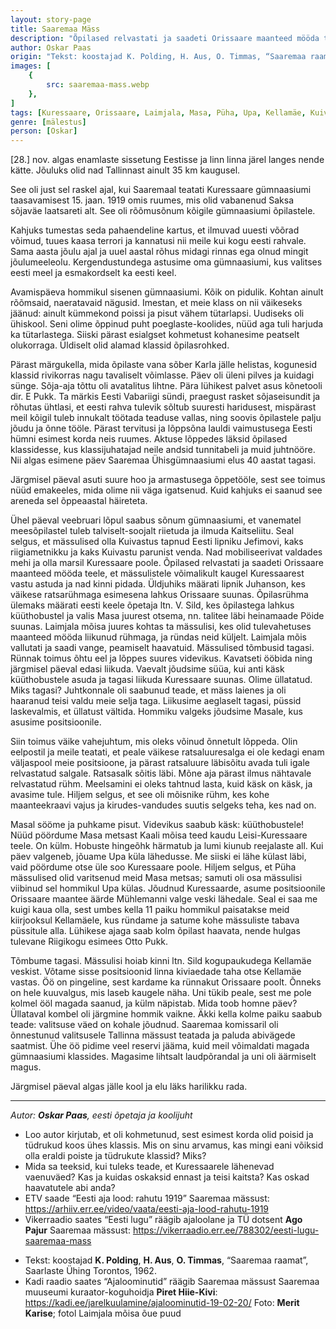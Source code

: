 ```yaml
---
layout: story-page
title: Saaremaa Mäss
description: "Õpilased relvastati ja saadeti Orissaare maanteed mööda teele, et mässulistele võimalikult kaugel Kuressaarest vastu astuda."
author: Oskar Paas
origin: "Tekst: koostajad K. Polding, H. Aus, O. Timmas, “Saaremaa raamat”, Saarlaste Ühing Torontos, 1962."
images: [
    {
        src: saaremaa-mass.webp
    },
]
tags: [Kuressaare, Orissaare, Laimjala, Masa, Püha, Upa, Kellamäe, Kuivastu]
genre: [mälestus]
person: [Oskar]
---
```


<!-- # {{$doc.title}} -->

[28.] nov. algas enamlaste sissetung Eestisse ja linn linna järel langes nende kätte. Jõuluks olid nad Tallinnast ainult 35 km kaugusel.

See oli just sel raskel ajal, kui Saaremaal teatati Kuressaare gümnaasiumi taasavamisest 15. jaan. 1919 omis ruumes, mis olid vabanenud Saksa sõjaväe laatsareti alt. See oli rõõmusõnum kõigile gümnaasiumi õpilastele. 

Kahjuks tumestas seda pahaendeline kartus, et ilmuvad uuesti võõrad võimud, tuues kaasa terrori ja kannatusi nii meile kui kogu eesti rahvale. Sama aasta jõulu ajal ja uuel aastal rõhus midagi rinnas ega olnud mingit jõulumeeleolu. Kergendustundega astusime oma gümnaasiumi, kus valitses eesti meel ja esmakordselt ka eesti keel.

Avamispäeva hommikul sisenen gümnaasiumi. Kõik on pidulik. Kohtan ainult rõõmsaid, naeratavaid nägusid. Imestan, et meie klass on nii väikeseks jäänud: ainult kümmekond poissi ja pisut vähem tütarlapsi. Uudiseks oli ühiskool. Seni olime õppinud puht poeglaste-koolides, nüüd aga tuli harjuda ka tütarlastega. Siiski pärast esialgset kohmetust kohanesime peatselt olukorraga. Üldiselt olid alamad klassid õpilasrohked.

Pärast märgukella, mida õpilaste vana sõber Karla jälle helistas, kogunesid klassid rivikorras nagu tavaliselt võimlasse. Päev oli üleni pilves ja kuidagi sünge. Sõja-aja tõttu oli avatalitus lihtne. Pära lühikest palvet asus kõnetooli dir. E Pukk. Ta märkis Eesti Vabariigi sündi, praegust rasket sõjaseisundit ja rõhutas ühtlasi, et eesti rahva tulevik sõltub suuresti haridusest, mispärast meil kõigil tuleb innukalt töötada teaduse vallas, ning soovis õpilastele palju jõudu ja õnne tööle. Pärast tervitusi ja lõppsõna lauldi vaimustusega Eesti hümni esimest korda neis ruumes. Aktuse lõppedes läksid õpilased klassidesse, kus klassijuhatajad neile andsid tunnitabeli ja muid juhtnööre. Nii algas esimene päev Saaremaa Ühisgümnaasiumi elus 40 aastat tagasi.

Järgmisel päeval asuti suure hoo ja armastusega õppetööle, sest see toimus nüüd emakeeles, mida olime nii väga igatsenud. Kuid kahjuks ei saanud see areneda sel õppeaastal häireteta.

Ühel päeval veebruari lõpul saabus sõnum gümnaasiumi, et vanematel meesõpilastel tuleb talviselt-soojalt riietuda ja ilmuda Kaitseliitu. Seal selgus, et mässulised olla Kuivastus tapnud Eesti lipniku Jefimovi, kaks riigiametnikku ja kaks Kuivastu parunist venda. Nad mobiliseerivat valdades mehi ja olla marsil Kuressaare poole. Õpilased relvastati ja saadeti Orissaare maanteed mööda teele, et mässulistele võimalikult kaugel Kuressaarest vastu astuda ja nad kinni pidada. Üldjuhiks määrati lipnik Juhanson, kes väikese ratsarühmaga esimesena lahkus Orissaare suunas. Õpilasrühma ülemaks määrati eesti keele õpetaja ltn. V. Sild, kes õpilastega lahkus küüthobustel ja valis Masa juurest otsema, nn. talitee läbi heinamaade Pöide suunas. Laimjala mõisa juures kohtas ta mässulisi, kes olid tulevahetuses maanteed mööda liikunud rühmaga, ja ründas neid küljelt. Laimjala mõis vallutati ja saadi vange, peamiselt haavatuid. Mässulised tõmbusid tagasi. Rünnak toimus õhtu eel ja lõppes suures videvikus. Kavatseti ööbida ning järgmisel päeval edasi liikuda. Vaevalt jõudsime süüa, kui anti käsk küüthobustele asuda ja tagasi liikuda Kuressaare suunas. Olime üllatatud. Miks tagasi? Juhtkonnale oli saabunud teade, et mäss laienes ja oli haaranud teisi valdu meie selja taga. Liikusime aeglaselt tagasi, püssid laskevalmis, et üllatust vältida. Hommiku valgeks jõudsime Masale, kus asusime positsioonile.

Siin toimus väike vahejuhtum, mis oleks võinud õnnetult lõppeda. Olin eelpostil ja meile teatati, et peale väikese ratsaluuresalga ei ole kedagi enam väljaspool meie positsioone, ja pärast ratsaluure läbisõitu avada tuli igale relvastatud salgale. Ratsasalk sõitis läbi. Mõne aja pärast ilmus nähtavale relvastatud rühm. Meelsamini ei oleks tahtnud lasta, kuid käsk on käsk, ja avasime tule. Hiljem selgus, et see oli mõisnike rühm, kes kohe maanteekraavi vajus ja kirudes-vandudes suutis selgeks teha, kes nad on.

Masal sööme ja puhkame pisut. Videvikus saabub käsk: küüthobustele! Nüüd pöördume Masa metsast Kaali mõisa teed kaudu Leisi-Kuressaare teele. On külm. Hobuste hingeõhk härmatub ja lumi kiunub reejalaste all. Kui päev valgeneb, jõuame Upa küla lähedusse. Me siiski ei lähe külast läbi, vaid pöördume otse üle soo Kuressaare poole. Hiljem selgus, et Püha mässulised olid varitsenud meid Masa metsas; samuti oli osa mässulisi viibinud sel hommikul Upa külas. Jõudnud Kuressaarde, asume positsioonile Orissaare maantee äärde Mühlemanni valge veski lähedale. Seal ei saa me kuigi kaua olla, sest umbes kella 11 paiku hommikul paisatakse meid kiirjooksul Kellamäele, kus ründame ja satume kohe mässuliste tabava püssitule alla. Lühikese ajaga saab kolm õpilast haavata, nende hulgas tulevane Riigikogu esimees Otto Pukk. 

Tõmbume tagasi. Mässulisi hoiab kinni ltn. Sild kogupaukudega Kellamäe veskist. Võtame sisse positsioonid linna kiviaedade taha otse Kellamäe vastas. Öö on pingeline, sest kardame ka rünnakut Orissaare poolt. Õnneks on hele kuuvalgus, mis laseb kaugele näha. Uni tükib peale, sest me pole kolmel ööl magada saanud, ja külm näpistab. Mida toob homne päev? Üllataval kombel oli järgmine hommik vaikne. Äkki kella kolme paiku saabub teade: valitsuse väed on kohale jõudnud. Saaremaa komissaril oli õnnestunud valitsusele Tallinna mässust teatada ja paluda abivägede saatmist. Ühe öö pidime veel reservi jääma, kuid meil võimaldati magada gümnaasiumi klassides. Magasime lihtsalt laudpõrandal ja uni oli äärmiselt magus.

Järgmisel päeval algas jälle kool ja elu läks harilikku rada.

<hr />

*Autor: **Oskar Paas**, eesti õpetaja ja koolijuht*


<!-- Täägid langema rõhuma kohtama marssima lahkuma varitsema ründama -->



<story-author :author="author" :origin="origin"></story-author>

<details-wrapper summary="Mis mõtted tekkisid?">

- Loo autor kirjutab, et oli kohmetunud, sest esimest korda olid poisid ja tüdrukud koos ühes klassis. Mis on sinu arvamus, kas mingi eani võiksid olla eraldi poiste ja tüdrukute klassid? Miks? 
- Mida sa teeksid, kui tuleks teade, et Kuressaarele lähenevad vaenuväed? Kas ja kuidas oskaksid ennast ja teisi kaitsta? Kas oskad haavatutele abi anda?
- ETV saade “Eesti aja lood: rahutu 1919” Saaremaa mässust: https://arhiiv.err.ee/video/vaata/eesti-aja-lood-rahutu-1919
- Vikerraadio saates “Eesti lugu” räägib ajaloolane ja TÜ dotsent **Ago Pajur** Saaremaa mässust: https://vikerraadio.err.ee/788302/eesti-lugu-saaremaa-mass

</details-wrapper>


<details-wrapper summary="Allikad" class="text-sm" icon="icon-park-outline:document-folder">

- Tekst: koostajad **K. Polding**, **H. Aus**, **O. Timmas**, “Saaremaa raamat”, Saarlaste Ühing Torontos, 1962.
- Kadi raadio saates “Ajaloominutid” räägib Saaremaa mässust Saaremaa muuseumi kuraator-koguhoidja **Piret Hiie-Kivi**: https://kadi.ee/jarelkuulamine/ajaloominutid-19-02-20/
Foto: **Merit Karise**; fotol Laimjala mõisa õue puud

</details-wrapper>
